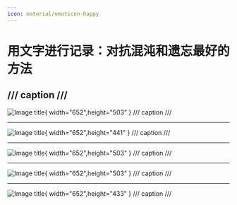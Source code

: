 ```yaml
---
icon: material/emoticon-happy 
---
```

# 用文字进行记录：对抗混沌和遗忘最好的方法
/// caption
///
---
![Image title](https://img5.qy0.ru/data/3195/89/17570720536566.jpg){ width="652",height="503" }
/// caption
///

---
![Image title](https://img5.qy0.ru/data/3138/21/1006.jpg){ width="652",height="441" }
/// caption
///

---
![Image title](https://img5.qy0.ru/data/3195/12/04.jpg){ width="652",height="503" }
/// caption
///

---
![Image title](https://img5.qy0.ru/data/3194/12/0010.jpg){ width="652",height="503" }
/// caption
///

---
![Image title](https://img5.qy0.ru/data/3161/78/06_wlpo.jpg){ width="652",height="433" }
/// caption
///


